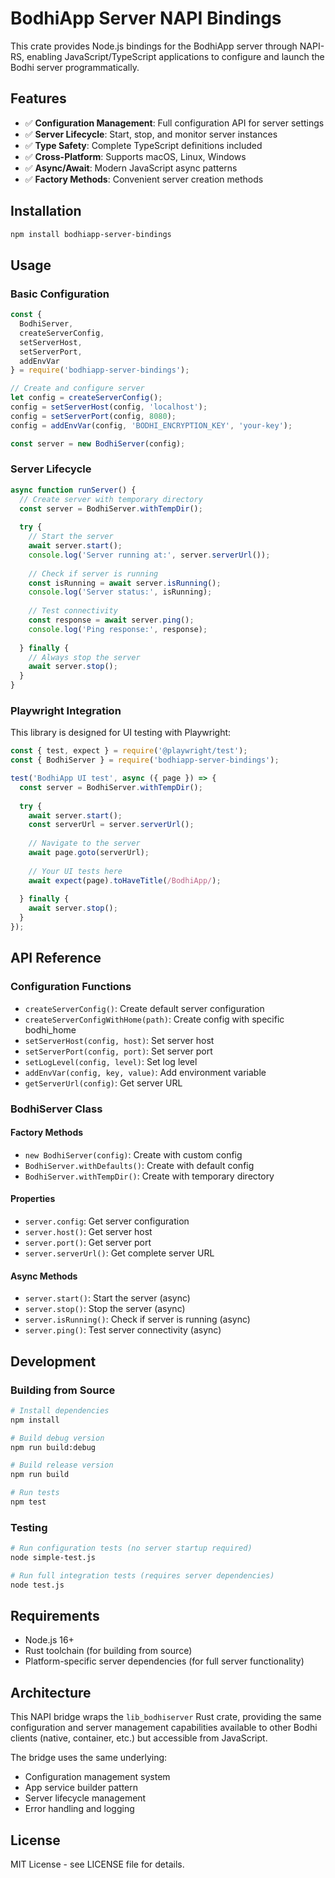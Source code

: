 # BodhiApp Server NAPI Bindings

This crate provides Node.js bindings for the BodhiApp server through NAPI-RS, enabling JavaScript/TypeScript applications to configure and launch the Bodhi server programmatically.

## Features

- ✅ **Configuration Management**: Full configuration API for server settings
- ✅ **Server Lifecycle**: Start, stop, and monitor server instances
- ✅ **Type Safety**: Complete TypeScript definitions included
- ✅ **Cross-Platform**: Supports macOS, Linux, Windows
- ✅ **Async/Await**: Modern JavaScript async patterns
- ✅ **Factory Methods**: Convenient server creation methods

## Installation

```bash
npm install bodhiapp-server-bindings
```

## Usage

### Basic Configuration

```javascript
const {
  BodhiServer,
  createServerConfig,
  setServerHost,
  setServerPort,
  addEnvVar
} = require('bodhiapp-server-bindings');

// Create and configure server
let config = createServerConfig();
config = setServerHost(config, 'localhost');
config = setServerPort(config, 8080);
config = addEnvVar(config, 'BODHI_ENCRYPTION_KEY', 'your-key');

const server = new BodhiServer(config);
```

### Server Lifecycle

```javascript
async function runServer() {
  // Create server with temporary directory
  const server = BodhiServer.withTempDir();
  
  try {
    // Start the server
    await server.start();
    console.log('Server running at:', server.serverUrl());
    
    // Check if server is running
    const isRunning = await server.isRunning();
    console.log('Server status:', isRunning);
    
    // Test connectivity
    const response = await server.ping();
    console.log('Ping response:', response);
    
  } finally {
    // Always stop the server
    await server.stop();
  }
}
```

### Playwright Integration

This library is designed for UI testing with Playwright:

```javascript
const { test, expect } = require('@playwright/test');
const { BodhiServer } = require('bodhiapp-server-bindings');

test('BodhiApp UI test', async ({ page }) => {
  const server = BodhiServer.withTempDir();
  
  try {
    await server.start();
    const serverUrl = server.serverUrl();
    
    // Navigate to the server
    await page.goto(serverUrl);
    
    // Your UI tests here
    await expect(page).toHaveTitle(/BodhiApp/);
    
  } finally {
    await server.stop();
  }
});
```

## API Reference

### Configuration Functions

- `createServerConfig()`: Create default server configuration
- `createServerConfigWithHome(path)`: Create config with specific bodhi_home
- `setServerHost(config, host)`: Set server host
- `setServerPort(config, port)`: Set server port  
- `setLogLevel(config, level)`: Set log level
- `addEnvVar(config, key, value)`: Add environment variable
- `getServerUrl(config)`: Get server URL

### BodhiServer Class

#### Factory Methods
- `new BodhiServer(config)`: Create with custom config
- `BodhiServer.withDefaults()`: Create with default config
- `BodhiServer.withTempDir()`: Create with temporary directory

#### Properties
- `server.config`: Get server configuration
- `server.host()`: Get server host
- `server.port()`: Get server port
- `server.serverUrl()`: Get complete server URL

#### Async Methods
- `server.start()`: Start the server (async)
- `server.stop()`: Stop the server (async)
- `server.isRunning()`: Check if server is running (async)
- `server.ping()`: Test server connectivity (async)

## Development

### Building from Source

```bash
# Install dependencies
npm install

# Build debug version
npm run build:debug

# Build release version
npm run build

# Run tests
npm test
```

### Testing

```bash
# Run configuration tests (no server startup required)
node simple-test.js

# Run full integration tests (requires server dependencies)
node test.js
```

## Requirements

- Node.js 16+
- Rust toolchain (for building from source)
- Platform-specific server dependencies (for full server functionality)

## Architecture

This NAPI bridge wraps the `lib_bodhiserver` Rust crate, providing the same configuration and server management capabilities available to other Bodhi clients (native, container, etc.) but accessible from JavaScript.

The bridge uses the same underlying:
- Configuration management system
- App service builder pattern  
- Server lifecycle management
- Error handling and logging

## License

MIT License - see LICENSE file for details. 